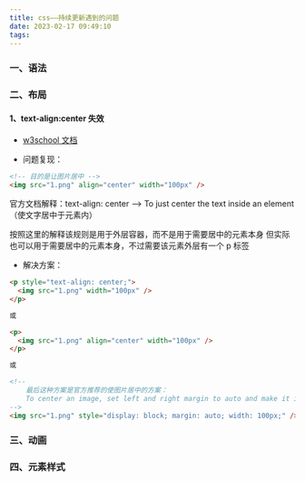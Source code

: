 ```yaml
---
title: css——持续更新遇到的问题
date: 2023-02-17 09:49:10
tags:
---
```


### 一、语法

### 二、布局

#### 1、text-align:center 失效

- [w3school 文档](https://www.w3schools.com/css/css_align.asp)

- 问题复现：

```html
<!-- 目的是让图片居中 -->
<img src="1.png" align="center" width="100px" />
```

官方文档解释：text-align: center --> To just center the text inside an element（使文字居中于元素内）

按照这里的解释该规则是用于外层容器，而不是用于需要居中的元素本身
但实际也可以用于需要居中的元素本身，不过需要该元素外层有一个 p 标签

- 解决方案：

```html
<p style="text-align: center;">
  <img src="1.png" width="100px" />
</p>

或

<p>
  <img src="1.png" align="center" width="100px" />
</p>

或

<!-- 
    最后这种方案是官方推荐的使图片居中的方案：
    To center an image, set left and right margin to auto and make it into a block element 
-->
<img src="1.png" style="display: block; margin: auto; width: 100px;" />
```

### 三、动画

### 四、元素样式
